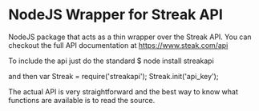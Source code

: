NodeJS Wrapper for Streak API
================

NodeJS package that acts as a thin wrapper over the Streak API. You can checkout the full API documentation at https://www.steak.com/api

To include the api just do the standard
    $ node install streakapi

and then
    var Streak = require('streakapi');
    Streak.init('api_key');

The actual API is very straightforward and the best way to know what functions are available is to read the source.
